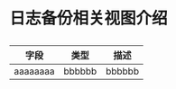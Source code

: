 # 日志备份相关视图介绍


##

|  字段 | 类型  |  描述 |
|------|-------|-------|
| aaaaaaaa  |  bbbbbb |   bbbbbb|

###